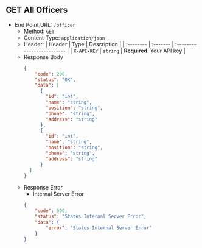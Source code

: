 ## GET All Officers
- End Point URL: `/officer`
    - Method: `GET`
    - Content-Type: `application/json`
    - Header:
      | Header 	| Type     | Description                |
      | :-------- | :------- | :------------------------- |
      | `X-API-KEY` | `string` | **Required**. Your API key |
    - Response Body
      ```json
      {
          "code": 200,
          "status": "OK",
          "data": [
            {
              "id": "int",
              "name": "string",
              "position": "string",
              "phone": "string",
              "address": "string"
            },
            {
              "id": "int",
              "name": "string",
              "position": "string",
              "phone": "string",
              "address": "string"
            }   
        ] 
      }
      ```
    - Response Error
        - Internal Server Error
      ```json
      {
          "code": 500,
          "status": "Status Internal Server Error",
          "data": {
              "error": "Status Internal Server Error"
          }
      }
      ```